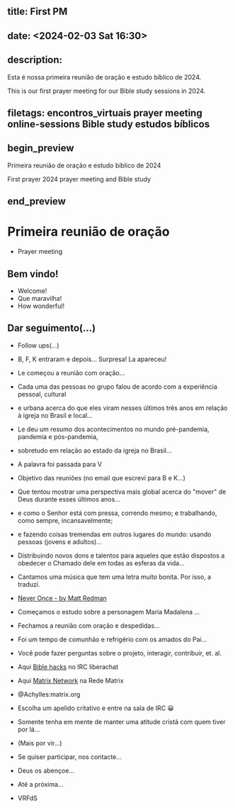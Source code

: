 ## title: First PM
## date: <2024-02-03 Sat 16:30>

## description: 

Esta é nossa primeira reunião de oração e estudo bíblico de 2024.

This is our first prayer meeting for our Bible study sessions in 2024.

## filetags: encontros_virtuais prayer meeting online-sessions Bible study estudos bíblicos

## begin_preview

Primeira reunião de oração e estudo bíblico de 2024

First prayer 2024 prayer meeting and Bible study

## end_preview

# Primeira reunião de oração
- Prayer meeting

## Bem vindo!

- Welcome!
- Que maravilha!
- How wonderful!

## Dar seguimento(...)

- Follow ups(...)

- B, F, K entraram e depois... Surpresa! La apareceu!

- Le começou a reunião com oração...

- Cada uma das pessoas no grupo falou de acordo com a experiência pessoal, cultural 

- e urbana acerca do que eles viram nesses últimos três anos em relação à igreja no Brasil e local...

- Le deu um resumo dos acontecimentos no mundo pré-pandemia, pandemia e pós-pandemia,

- sobretudo em relação ao estado da igreja no Brasil...

- A palavra foi passada para V

- Objetivo das reuniões (no email que escrevi para B e K...)

- Que tentou mostrar uma perspectiva mais global acerca do "mover" de Deus durante esses últimos anos...

- e como o Senhor está com pressa, correndo mesmo; e trabalhando, como sempre, incansavelmente;

- e fazendo coisas tremendas em outros lugares do mundo: usando pessoas (jovens e adultos)...

- Distribuindo novos dons e talentos para aqueles que estão dispostos a obedecer o Chamado dele em todas as esferas da vida...

- Cantamos uma música que tem uma letra muito bonita. Por isso, a traduzi.

- [Never Once - by Matt Redman](https://www.youtube.com/watch?v=r2CpU39tM0c)

- Começamos o estudo sobre a personagem Maria Madalena ...

- Fechamos a reunião com oração e despedidas...

- Foi um tempo de comunhão e refrigério com os amados do Pai...

- Você pode fazer perguntas sobre o projeto, interagir, contribuir, et. al.

- Aqui [Bible hacks](https://web.libera.chat/#bible-hacks) no IRC liberachat

- Aqui [Matrix Network](https://matrix.to) na Rede Matrix
- @Achylles:matrix.org

- Escolha um apelido critativo e entre na sala de IRC 😀

- Somente tenha em mente de manter uma atitude cristã com quem tiver por lá...

- (Mais por vir...)

- Se quiser participar, nos contacte...

- Deus os abençoe...

- Até a próxima...

- VRFdS
